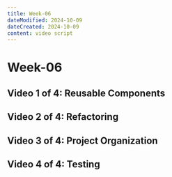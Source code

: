 ```yaml
---
title: Week-06
dateModified: 2024-10-09
dateCreated: 2024-10-09
content: video script
---
```


# Week-06

## Video 1 of 4: Reusable Components

## Video 2 of 4: Refactoring

## Video 3 of 4: Project Organization

## Video 4 of 4: Testing
